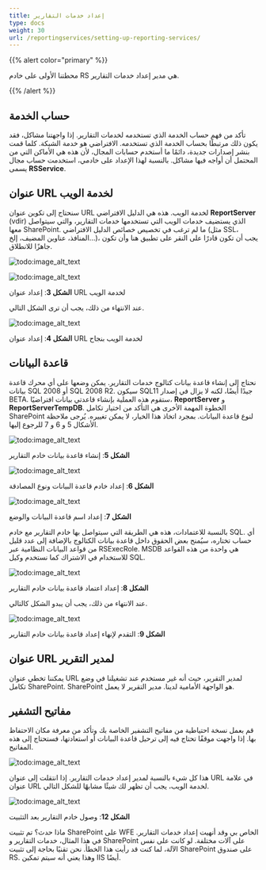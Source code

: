 ```yaml
---
title: إعداد خدمات التقارير
type: docs
weight: 30
url: /reportingservices/setting-up-reporting-services/
---
```


{{% alert color="primary" %}} 

محطتنا الأولى على خادم RS هي مدير إعداد خدمات التقارير. 

{{% /alert %}} 
## **حساب الخدمة**
تأكد من فهم حساب الخدمة الذي تستخدمه لخدمات التقارير. إذا واجهتنا مشاكل، فقد يكون ذلك مرتبطًا بحساب الخدمة الذي تستخدمه. الافتراضي هو خدمة الشبكة. كلما قمت بنشر إصدارات جديدة، دائمًا ما أستخدم حسابات المجال، لأن هذه هي الأماكن التي من المحتمل أن أواجه فيها مشاكل. بالنسبة لهذا الإعداد على خادمي، استخدمت حساب مجال يسمى **RSService**. 
## **عنوان URL لخدمة الويب**
سنحتاج إلى تكوين عنوان URL لخدمة الويب. هذه هي الدليل الافتراضي **ReportServer** (vdir) الذي يستضيف خدمات الويب التي تستخدمها خدمات التقارير، والتي سيتواصل معها SharePoint. ما لم ترغب في تخصيص خصائص الدليل الافتراضي (مثل SSL، المنافذ، عناوين المضيف، إلخ...)، يجب أن تكون قادرًا على النقر على تطبيق هنا وأن تكون جاهزًا للانطلاق. 

![todo:image_alt_text](setting-up-reporting-services_1.png)

![todo:image_alt_text](setting-up-reporting-services_2.png)


**الشكل 3**: إعداد عنوان URL لخدمة الويب 

عند الانتهاء من ذلك، يجب أن ترى الشكل التالي. 

![todo:image_alt_text](setting-up-reporting-services_3.png)

**الشكل 4**: إعداد عنوان URL لخدمة الويب بنجاح 
## **قاعدة البيانات**
نحتاج إلى إنشاء قاعدة بيانات كتالوج خدمات التقارير. يمكن وضعها على أي محرك قاعدة بيانات SQL 2008 أو SQL 2008 R2. سيكون SQL11 جيدًا أيضًا، لكنه لا يزال في إصدار BETA. ستقوم هذه العملية بإنشاء قاعدتي بيانات افتراضيًا، **ReportServer** و **ReportServerTempDB**. 
الخطوة المهمة الأخرى هي التأكد من اختيار تكامل SharePoint لنوع قاعدة البيانات. بمجرد اتخاذ هذا الخيار، لا يمكن تغييره. يُرجى ملاحظة الأشكال 5 و 6 و 7 للرجوع إليها. 

![todo:image_alt_text](setting-up-reporting-services_4.png)

**الشكل 5**: إنشاء قاعدة بيانات خادم التقارير 

![todo:image_alt_text](setting-up-reporting-services_5.png)

**الشكل 6**: إعداد خادم قاعدة البيانات ونوع المصادقة 

![todo:image_alt_text](setting-up-reporting-services_6.png)

**الشكل 7**: إعداد اسم قاعدة البيانات والوضع 

بالنسبة للاعتمادات، هذه هي الطريقة التي سيتواصل بها خادم التقارير مع خادم SQL. أي حساب تختاره، سيُمنح بعض الحقوق داخل قاعدة بيانات الكتالوج بالإضافة إلى عدد قليل من قواعد البيانات النظامية عبر RSExecRole. MSDB هي واحدة من هذه القواعد للاستخدام في الاشتراك كما نستخدم وكيل SQL. 

![todo:image_alt_text](setting-up-reporting-services_7.png)

**الشكل 8**: إعداد اعتماد قاعدة بيانات خادم التقارير 

عند الانتهاء من ذلك، يجب أن يبدو الشكل كالتالي. 

![todo:image_alt_text](setting-up-reporting-services_8.png)


**الشكل 9**: التقدم لإنهاء إعداد قاعدة بيانات خادم التقارير 
## **عنوان URL لمدير التقرير**
يمكننا تخطي عنوان URL لمدير التقرير، حيث أنه غير مستخدم عند تشغيلنا في وضع تكامل SharePoint. SharePoint هو الواجهة الأمامية لدينا. مدير التقرير لا يعمل. 
## **مفاتيح التشفير**
قم بعمل نسخة احتياطية من مفاتيح التشفير الخاصة بك وتأكد من معرفة مكان الاحتفاظ بها. إذا واجهت موقفًا تحتاج فيه إلى ترحيل قاعدة البيانات أو استعادتها، فستحتاج إلى هذه المفاتيح. 

![todo:image_alt_text](setting-up-reporting-services_9.png)

هذا كل شيء بالنسبة لمدير إعداد خدمات التقارير. إذا انتقلت إلى عنوان URL في علامة عنوان URL لخدمة الويب، يجب أن تظهر لك شيئًا مشابهًا للشكل التالي. 

![todo:image_alt_text](setting-up-reporting-services_10.png)

**الشكل 12**: وصول خادم التقارير بعد التثبيت 

ماذا حدث؟ تم تثبيت SharePoint على WFE الخاص بي وقد أنهيت إعداد خدمات التقارير. في هذا المثال، خدمات التقارير و SharePoint على آلات مختلفة. لو كانت على نفس الآلة، لما كنت قد رأيت هذا الخطأ. نحن تقنيًا بحاجة إلى تثبيت SharePoint على صندوق RS. وهذا يعني أنه سيتم تمكين IIS أيضًا.